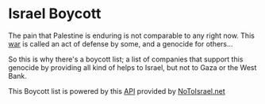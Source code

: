 # Israel Boycott
The pain that Palestine is enduring is not comparable to any right
now. This [war](https://www.aljazeera.com/tag/israel-war-on-gaza/)
is called an act of defense by some, and a genocide for others...

So this is why there's a boycott list; a list of companies that support
this genocide by providing all kind of helps to Israel, but not to Gaza
or the West Bank.

This Boycott list is powered by this [API](https://dev.notoisrael.net/)
provided by [NoToIsrael.net](https://notoisrael.net/)